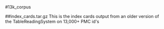 #13k_corpus

##index_cards.tar.gz 
This is the index cards output from an older version of the 
TableReadingSystem on 13,000+ PMC id's 

